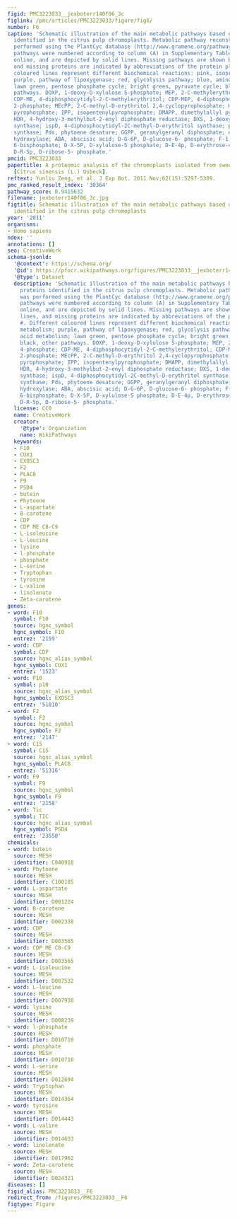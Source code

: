 ```yaml
---
figid: PMC3223033__jexboterr140f06_3c
figlink: /pmc/articles/PMC3223033/figure/fig6/
number: F6
caption: 'Schematic illustration of the main metabolic pathways based on the proteins
  identified in the citrus pulp chromoplasts. Metabolic pathway reconstruction was
  performed using the PlantCyc database (http://www.gramene.org/pathway/). Identified
  pathways were numbered according to column (A) in Supplementary Table S1 at JXB
  online, and are depicted by solid lines. Missing pathways are shown by broken lines,
  and missing proteins are indicated by abbreviations of the protein plus #. Different
  coloured lines represent different biochemical reactions: pink, isoprenoid metabolism;
  purple, pathway of lipoxygenase; red, glycolysis pathway; blue, amino acid metabolism;
  lawn green, pentose phosphate cycle; bright green, pyruvate cycle; black, other
  pathways. DOXP, 1-deoxy-D-xylulose 5-phosphate; MEP, 2-C-methylerythritol 4-phosphate;
  CDP-ME, 4-diphosphocytidyl-2-C-methylerythritol; CDP-MEP, 4-diphosphocytidyl-2-C-methyl-D-erythritol
  2-phosphate; MEcPP, 2-C-methyl-D-erythritol 2,4-cyclopyrophosphate; HMB-PP, (E)-4-hydroxy-3-methyl-but-2-enyl
  pyrophosphate; IPP, isopentenylpyrophosphate; DMAPP, dimethylallyl pyrophosphate;
  HDR, 4-hydroxy-3-methylbut-2-enyl diphosphate reductase; DXS, 1-deoxyxylulose-5-phosphate
  synthase; ispD, 4-diphosphocytidyl-2C-methyl-D-erythritol synthase; psy, phytoene
  synthase; Pds, phytoene desature; GGPP, geranylgeranyl diphosphate; ϵ-OHase, epsilon-carotene
  hydroxylase; ABA, abscisic acid; D-G-6P, D-glucose-6- phosphate; F-1, 6-bp, frucose-1,
  6-bisphosphate; D-X-5P, D-xylulose-5 phosphate; D-E-4p, D-erythrose-4- phosphate;
  D-R-5p, D-ribose-5- phosphate.'
pmcid: PMC3223033
papertitle: A proteomic analysis of the chromoplasts isolated from sweet orange fruits
  [Citrus sinensis (L.) Osbeck].
reftext: Yunliu Zeng, et al. J Exp Bot. 2011 Nov;62(15):5297-5309.
pmc_ranked_result_index: '30364'
pathway_score: 0.9415632
filename: jexboterr140f06_3c.jpg
figtitle: Schematic illustration of the main metabolic pathways based on the proteins
  identified in the citrus pulp chromoplasts
year: '2011'
organisms:
- Homo sapiens
ndex: ''
annotations: []
seo: CreativeWork
schema-jsonld:
  '@context': https://schema.org/
  '@id': https://pfocr.wikipathways.org/figures/PMC3223033__jexboterr140f06_3c.html
  '@type': Dataset
  description: 'Schematic illustration of the main metabolic pathways based on the
    proteins identified in the citrus pulp chromoplasts. Metabolic pathway reconstruction
    was performed using the PlantCyc database (http://www.gramene.org/pathway/). Identified
    pathways were numbered according to column (A) in Supplementary Table S1 at JXB
    online, and are depicted by solid lines. Missing pathways are shown by broken
    lines, and missing proteins are indicated by abbreviations of the protein plus
    #. Different coloured lines represent different biochemical reactions: pink, isoprenoid
    metabolism; purple, pathway of lipoxygenase; red, glycolysis pathway; blue, amino
    acid metabolism; lawn green, pentose phosphate cycle; bright green, pyruvate cycle;
    black, other pathways. DOXP, 1-deoxy-D-xylulose 5-phosphate; MEP, 2-C-methylerythritol
    4-phosphate; CDP-ME, 4-diphosphocytidyl-2-C-methylerythritol; CDP-MEP, 4-diphosphocytidyl-2-C-methyl-D-erythritol
    2-phosphate; MEcPP, 2-C-methyl-D-erythritol 2,4-cyclopyrophosphate; HMB-PP, (E)-4-hydroxy-3-methyl-but-2-enyl
    pyrophosphate; IPP, isopentenylpyrophosphate; DMAPP, dimethylallyl pyrophosphate;
    HDR, 4-hydroxy-3-methylbut-2-enyl diphosphate reductase; DXS, 1-deoxyxylulose-5-phosphate
    synthase; ispD, 4-diphosphocytidyl-2C-methyl-D-erythritol synthase; psy, phytoene
    synthase; Pds, phytoene desature; GGPP, geranylgeranyl diphosphate; ϵ-OHase, epsilon-carotene
    hydroxylase; ABA, abscisic acid; D-G-6P, D-glucose-6- phosphate; F-1, 6-bp, frucose-1,
    6-bisphosphate; D-X-5P, D-xylulose-5 phosphate; D-E-4p, D-erythrose-4- phosphate;
    D-R-5p, D-ribose-5- phosphate.'
  license: CC0
  name: CreativeWork
  creator:
    '@type': Organization
    name: WikiPathways
  keywords:
  - F10
  - CUX1
  - EXOSC3
  - F2
  - PLAC8
  - F9
  - PSD4
  - butein
  - Phytoene
  - L-aspartate
  - B-carotene
  - CDP
  - CDP ME C8-C9
  - L-isoleucine
  - L-leucine
  - lysine
  - l-phosphate
  - phosphate
  - L-serine
  - Tryptophan
  - tyrosine
  - L-valine
  - linolenate
  - Zeta-carotene
genes:
- word: F10
  symbol: F10
  source: hgnc_symbol
  hgnc_symbol: F10
  entrez: '2159'
- word: CDP
  symbol: CDP
  source: hgnc_alias_symbol
  hgnc_symbol: CUX1
  entrez: '1523'
- word: P10
  symbol: p10
  source: hgnc_alias_symbol
  hgnc_symbol: EXOSC3
  entrez: '51010'
- word: F2
  symbol: F2
  source: hgnc_symbol
  hgnc_symbol: F2
  entrez: '2147'
- word: C15
  symbol: C15
  source: hgnc_alias_symbol
  hgnc_symbol: PLAC8
  entrez: '51316'
- word: F9
  symbol: F9
  source: hgnc_symbol
  hgnc_symbol: F9
  entrez: '2158'
- word: Tic
  symbol: TIC
  source: hgnc_alias_symbol
  hgnc_symbol: PSD4
  entrez: '23550'
chemicals:
- word: butein
  source: MESH
  identifier: C040918
- word: Phytoene
  source: MESH
  identifier: C100185
- word: L-aspartate
  source: MESH
  identifier: D001224
- word: B-carotene
  source: MESH
  identifier: D002338
- word: CDP
  source: MESH
  identifier: D003565
- word: CDP ME C8-C9
  source: MESH
  identifier: D003565
- word: L-isoleucine
  source: MESH
  identifier: D007532
- word: L-leucine
  source: MESH
  identifier: D007930
- word: lysine
  source: MESH
  identifier: D008239
- word: l-phosphate
  source: MESH
  identifier: D010710
- word: phosphate
  source: MESH
  identifier: D010710
- word: L-serine
  source: MESH
  identifier: D012694
- word: Tryptophan
  source: MESH
  identifier: D014364
- word: tyrosine
  source: MESH
  identifier: D014443
- word: L-valine
  source: MESH
  identifier: D014633
- word: linolenate
  source: MESH
  identifier: D017962
- word: Zeta-carotene
  source: MESH
  identifier: D024321
diseases: []
figid_alias: PMC3223033__F6
redirect_from: /figures/PMC3223033__F6
figtype: Figure
---
```

